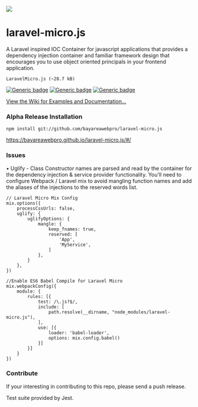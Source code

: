 ![](https://bayareawebpro.github.io/laravel-micro.js/banner.png)
# laravel-micro.js
A Laravel inspired IOC Container for javascript applications 
that provides a dependency injection container and familiar
framework design that encourages you to use object oriented 
principals in your frontend application.

`LaravelMicro.js (~28.7 kB)`

[![Generic badge](https://img.shields.io/badge/build-passing-brightgreen.svg)]()
[![Generic badge](https://img.shields.io/badge/License-MIT-orange.svg)]()
[![Generic badge](https://img.shields.io/badge/Version-1.0.0-blue.svg)]()

[View the Wiki for Examples and Documentation...](https://github.com/bayareawebpro/laravel-micro.js/wiki)


### Alpha Release Installation

`npm install git://github.com/bayareawebpro/laravel-micro.js`

https://bayareawebpro.github.io/laravel-micro.js/#/

### Issues
• Uglify - Class Constructor names are parsed and read by the container for 
the dependency injection & service provider functionality.  You'll need to 
configure Webpack / Laravel mix to avoid mangling function names and 
add the aliases of the injections to the reserved words list.

```
// Laravel Micro Mix Config
mix.options({
	processCssUrls: false,
	uglify: {
		uglifyOptions: {
			mangle: {
				keep_fnames: true,
				reserved: [
				    'App',
				    'MyService',
				]
			},
		}
	},
})

//Enable ES6 Babel Compile for Laravel Micro
mix.webpackConfig({
	module: {
		rules: [{
			test: /\.js?$/,
			include: [
				path.resolve(__dirname, "node_modules/laravel-micro.js"), 
			],
			use: [{
				loader: 'babel-loader',
				options: mix.config.babel()
			}]
		}]
	}
})

```


### Contribute
If your interesting in contributing to this repo, please send a push release.

Test suite provided by Jest.